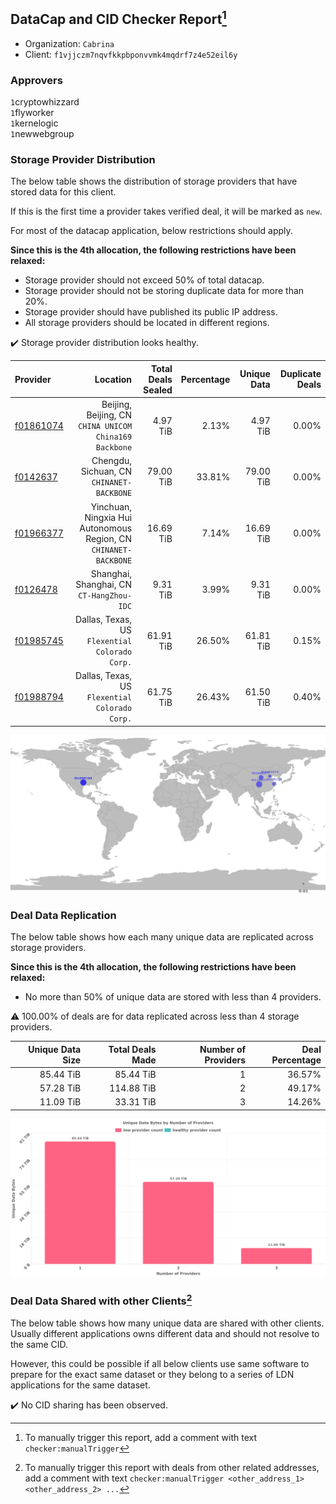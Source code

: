 ## DataCap and CID Checker Report[^1]
 - Organization: `Cabrina`
 - Client: `f1vjjczm7nqvfkkpbponvvmk4mqdrf7z4e52eil6y`
### Approvers
`1`cryptowhizzard<br/>`1`flyworker<br/>`1`kernelogic<br/>`1`newwebgroup

### Storage Provider Distribution
The below table shows the distribution of storage providers that have stored data for this client.

If this is the first time a provider takes verified deal, it will be marked as `new`.

For most of the datacap application, below restrictions should apply.

**Since this is the 4th allocation, the following restrictions have been relaxed:**
 - Storage provider should not exceed 50% of total datacap.
 - Storage provider should not be storing duplicate data for more than 20%.
 - Storage provider should have published its public IP address.
 - All storage providers should be located in different regions.

✔️ Storage provider distribution looks healthy.

| Provider                                              |                                                            Location | Total Deals Sealed | Percentage | Unique Data | Duplicate Deals |
| :---------------------------------------------------- | ------------------------------------------------------------------: | -----------------: | ---------: | ----------: | --------------: |
| [f01861074](https://filfox.info/en/address/f01861074) |           Beijing, Beijing, CN<br/>`CHINA UNICOM China169 Backbone` |           4.97 TiB |      2.13% |    4.97 TiB |           0.00% |
| [f0142637](https://filfox.info/en/address/f0142637)   |                        Chengdu, Sichuan, CN<br/>`CHINANET-BACKBONE` |          79.00 TiB |     33.81% |   79.00 TiB |           0.00% |
| [f01966377](https://filfox.info/en/address/f01966377) | Yinchuan, Ningxia Hui Autonomous Region, CN<br/>`CHINANET-BACKBONE` |          16.69 TiB |      7.14% |   16.69 TiB |           0.00% |
| [f0126478](https://filfox.info/en/address/f0126478)   |                        Shanghai, Shanghai, CN<br/>`CT-HangZhou-IDC` |           9.31 TiB |      3.99% |    9.31 TiB |           0.00% |
| [f01985745](https://filfox.info/en/address/f01985745) |                   Dallas, Texas, US<br/>`Flexential Colorado Corp.` |          61.91 TiB |     26.50% |   61.81 TiB |           0.15% |
| [f01988794](https://filfox.info/en/address/f01988794) |                   Dallas, Texas, US<br/>`Flexential Colorado Corp.` |          61.75 TiB |     26.43% |   61.50 TiB |           0.40% |

<img src="https://raw.githubusercontent.com/data-preservation-programs/filplus-checker-assets/main/filecoin-project/filecoin-plus-large-datasets/issues/1592/1679069087125.png"/>

### Deal Data Replication
The below table shows how each many unique data are replicated across storage providers.


**Since this is the 4th allocation, the following restrictions have been relaxed:**
- No more than 50% of unique data are stored with less than 4 providers.

⚠️ 100.00% of deals are for data replicated across less than 4 storage providers.

| Unique Data Size | Total Deals Made | Number of Providers | Deal Percentage |
| ---------------: | ---------------: | ------------------: | --------------: |
|        85.44 TiB |        85.44 TiB |                   1 |          36.57% |
|        57.28 TiB |       114.88 TiB |                   2 |          49.17% |
|        11.09 TiB |        33.31 TiB |                   3 |          14.26% |

<img src="https://raw.githubusercontent.com/data-preservation-programs/filplus-checker-assets/main/filecoin-project/filecoin-plus-large-datasets/issues/1592/1679069090188.png"/>

### Deal Data Shared with other Clients[^3]
The below table shows how many unique data are shared with other clients.
Usually different applications owns different data and should not resolve to the same CID.

However, this could be possible if all below clients use same software to prepare for the exact same dataset or they belong to a series of LDN applications for the same dataset.

✔️ No CID sharing has been observed.

[^1]: To manually trigger this report, add a comment with text `checker:manualTrigger`

[^2]: Deals from those addresses are combined into this report as they are specified with `checker:manualTrigger`

[^3]: To manually trigger this report with deals from other related addresses, add a comment with text `checker:manualTrigger <other_address_1> <other_address_2> ...`

